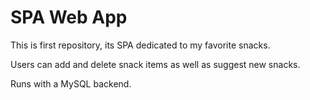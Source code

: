 # SPA Web App

This is first repository, its SPA dedicated to my favorite snacks. 

Users can add and delete snack items as well as suggest new snacks. 

Runs with a MySQL backend. 
